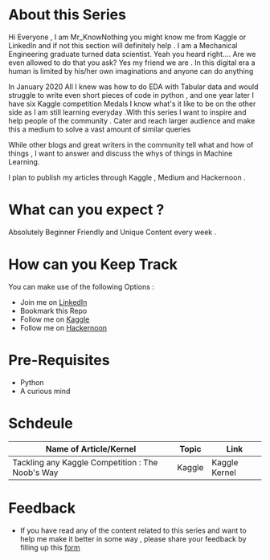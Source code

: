 # About this Series

Hi Everyone , I am Mr_KnowNothing you might know me from Kaggle or LinkedIn and if not this section will definitely help . I am a Mechanical Engineering graduate turned data scientist.
Yeah you heard right.... Are we even allowed to do that you ask? Yes my friend we are . In this digital era a human is limited by his/her own imaginations and anyone can do anything

In January 2020 All I knew was how to do EDA with Tabular data and would struggle to write even short pieces of code in python , and one year later I have six Kaggle competition Medals
I know what's it like to be on the other side as I am still learning everyday .With this series I want to inspire and help people of the community .
Cater and reach larger audience and make this a medium to solve a vast amount of similar queries

While other blogs and great writers in the community tell what and how of things , I want to answer and discuss the whys of things in Machine Learning. 

I plan to publish my articles through Kaggle , Medium and Hackernoon .

# What can you expect ?

Absolutely Beginner Friendly and Unique Content every week . 

# How can you Keep Track

You can make use of the following Options : 
 
* Join me on [LinkedIn](https://www.linkedin.com/in/tanul-singh/)
* Bookmark this Repo
* Follow me on [Kaggle](https://www.kaggle.com/tanulsingh077)
* Follow me on [Hackernoon](https://hackernoon.com/u/Mr_KnowNothing)

# Pre-Requisites

* Python
* A curious mind

# Schdeule

|  Name of Article/Kernel | Topic | Link |
| ------------- | ------------- | --------- |
| Tackling any Kaggle Competition : The Noob's Way | Kaggle | Kaggle Kernel | https://www.kaggle.com/tanulsingh077/tackling-any-kaggle-competition-the-noob-s-way |

# Feedback

* If you have read any of the content related to this series and want to help me make it better in some way , please share your feedback by filling up this [form](https://forms.gle/pBtYeKjoFFeSo8Co8)
